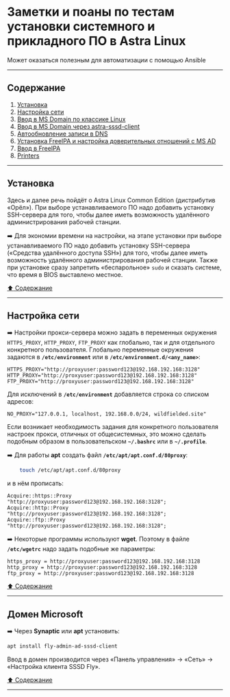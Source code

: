 # Заметки и поаны по тестам установки системного и прикладного ПО в Astra Linux #

Может оказаться полезным для автоматизации с помощью Ansible

----

## Содержание ##

1. [Установка](#установка)    
2. [Настройка сети](#настройка-сети)    
3. [Ввод в MS Domain по классике Linux]()    
4. [Ввод в MS Domain через astra-sssd-client](#домен-microsoft)    
5. [Автообновление записи в DNS]()    
6. [Установка FreeIPA и настройка доверительных отношений с MS AD]()    
7. [Ввод в FreeIPA]()    
8. [Printers]()    

----

## Установка ##

Здесь и далее речь пойдёт о Astra Linux Common Edition (дистрибутив
&laquo;Орёл&raquo;). При выборе устанавливаемого ПО надо добавить установку
SSH-сервера для того, чтобы далее иметь возможность удалённого администрирования
рабочей станции.

:arrow_right: Для экономии времени на настройки, на этапе установки при выборе
устанавливаемого ПО надо добавить установку SSH-сервера (&laquo;Средства удалённого
доступа SSH&raquo;) для того, чтобы далее иметь возможность удалённого
администрирования рабочей станции. Также при установке сразу запретить
&laquo;беспарольное&raquo; `sudo` и сказать системе, что время в BIOS выставлено
местное.

[:arrow_up: Содержание](#содержание)

----

## Настройка сети ##

:arrow_right: Настройки прокси-сервера можно задать в переменных окружения
`HTTPS_PROXY`, `HTTP_PROXY`, `FTP_PROXY` как глобально, так и для отдельного
конкретного пользователя. Глобально переменные окружения задаются в
**`/etc/environment`** или в **`/etc/environment.d/<any_name>`**:

```text
HTTPS_PROXY="http://proxyuser:password123@192.168.192.168:3128"
HTTP_PROXY="http://proxyuser:password123@192.168.192.168:3128"
FTP_PROXY="http://proxyuser:password123@192.168.192.168:3128"
```

Для исключений в **`/etc/environment`** добавляется строка со списком адресов:

```text
NO_PROXY="127.0.0.1, localhost, 192.168.0.0/24, wildfielded.site"
```

Если возникает необходимость задания для конкретного пользователя настроек
прокси, отличных от общесистемных, это можно сделать подобным образом в
пользовательском **`~/.bashrc`** или в **`~/.profile`**.

:arrow_right: Для работы **apt** создать файл **`/etc/apt/apt.conf.d/80proxy`**:

```bash
    touch /etc/apt/apt.conf.d/80proxy
```

и в нём прописать:

```text
Acquire::https::Proxy "http://proxyuser:password123@192.168.192.168:3128";
Acquire::http::Proxy "http://proxyuser:password123@192.168.192.168:3128";
Acquire::ftp::Proxy "http://proxyuser:password123@192.168.192.168:3128";
```

:arrow_right: Некоторые программы используют **wget**. Поэтому в файле
**`/etc/wgetrc`** надо задать подобные же параметры:

```text
https_proxy = http://proxyuser:password123@192.168.192.168:3128
http_proxy = http://proxyuser:password123@192.168.192.168:3128
ftp_proxy = http://proxyuser:password123@192.168.192.168:3128
```

[:arrow_up: Содержание](#содержание)

----

## Домен Microsoft ##

:arrow_right: Через **Synaptic** или **apt** установить:

```bash
apt install fly-admin-ad-sssd-client
```
Ввод в домен производится через «Панель управления» → «Сеть» → «Настройка клиента SSSD Fly».

[:arrow_up: Содержание](#содержание)

----
